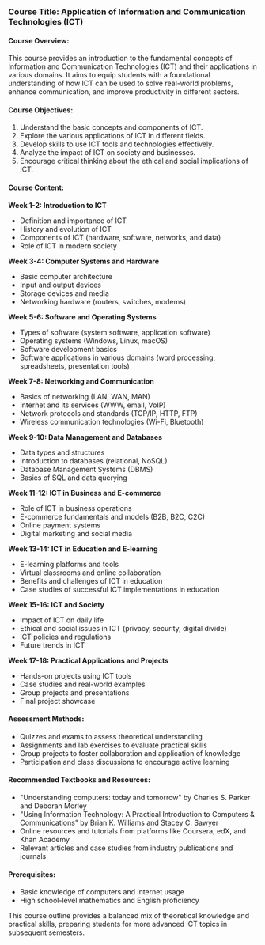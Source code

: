 ### Course Title: Application of Information and Communication Technologies (ICT)

#### Course Overview:
This course provides an introduction to the fundamental concepts of Information and Communication Technologies (ICT) and their applications in various domains. It aims to equip students with a foundational understanding of how ICT can be used to solve real-world problems, enhance communication, and improve productivity in different sectors.

#### Course Objectives:
1. Understand the basic concepts and components of ICT.
2. Explore the various applications of ICT in different fields.
3. Develop skills to use ICT tools and technologies effectively.
4. Analyze the impact of ICT on society and businesses.
5. Encourage critical thinking about the ethical and social implications of ICT.

#### Course Content:

**Week 1-2: Introduction to ICT**
- Definition and importance of ICT
- History and evolution of ICT
- Components of ICT (hardware, software, networks, and data)
- Role of ICT in modern society

**Week 3-4: Computer Systems and Hardware**
- Basic computer architecture
- Input and output devices
- Storage devices and media
- Networking hardware (routers, switches, modems)

**Week 5-6: Software and Operating Systems**
- Types of software (system software, application software)
- Operating systems (Windows, Linux, macOS)
- Software development basics
- Software applications in various domains (word processing, spreadsheets, presentation tools)

**Week 7-8: Networking and Communication**
- Basics of networking (LAN, WAN, MAN)
- Internet and its services (WWW, email, VoIP)
- Network protocols and standards (TCP/IP, HTTP, FTP)
- Wireless communication technologies (Wi-Fi, Bluetooth)

**Week 9-10: Data Management and Databases**
- Data types and structures
- Introduction to databases (relational, NoSQL)
- Database Management Systems (DBMS)
- Basics of SQL and data querying

**Week 11-12: ICT in Business and E-commerce**
- Role of ICT in business operations
- E-commerce fundamentals and models (B2B, B2C, C2C)
- Online payment systems
- Digital marketing and social media

**Week 13-14: ICT in Education and E-learning**
- E-learning platforms and tools
- Virtual classrooms and online collaboration
- Benefits and challenges of ICT in education
- Case studies of successful ICT implementations in education

**Week 15-16: ICT and Society**
- Impact of ICT on daily life
- Ethical and social issues in ICT (privacy, security, digital divide)
- ICT policies and regulations
- Future trends in ICT

**Week 17-18: Practical Applications and Projects**
- Hands-on projects using ICT tools
- Case studies and real-world examples
- Group projects and presentations
- Final project showcase

#### Assessment Methods:
- Quizzes and exams to assess theoretical understanding
- Assignments and lab exercises to evaluate practical skills
- Group projects to foster collaboration and application of knowledge
- Participation and class discussions to encourage active learning

#### Recommended Textbooks and Resources:
- "Understanding computers: today and tomorrow" by Charles S. Parker and Deborah Morley  
- "Using Information Technology: A Practical Introduction to Computers & Communications" by Brian K. Williams and Stacey C. Sawyer
- Online resources and tutorials from platforms like Coursera, edX, and Khan Academy
- Relevant articles and case studies from industry publications and journals

#### Prerequisites:
- Basic knowledge of computers and internet usage
- High school-level mathematics and English proficiency

This course outline provides a balanced mix of theoretical knowledge and practical skills, preparing students for more advanced ICT topics in subsequent semesters.